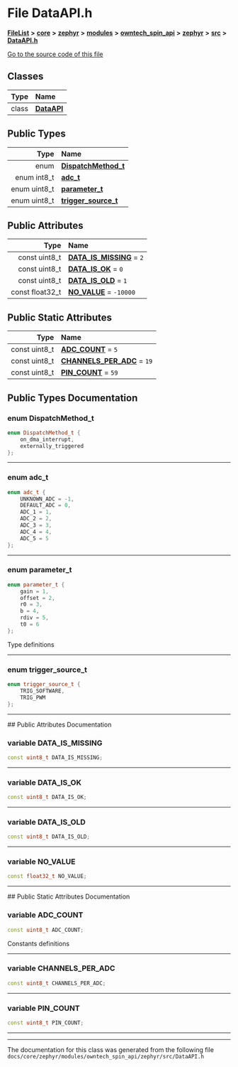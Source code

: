 

# File DataAPI.h



[**FileList**](files.md) **>** [**core**](dir_771164b9325b04f1442f7a3ffa8ecb89.md) **>** [**zephyr**](dir_09002e7ce91f09aeb040dfd1861a47f4.md) **>** [**modules**](dir_6d0fb8ab814c517e7f155fb837e32f72.md) **>** [**owntech\_spin\_api**](dir_87330bcbf7fe698536ea5946c1b90585.md) **>** [**zephyr**](dir_83abe2f3de580445b50d57f614c989e1.md) **>** [**src**](dir_b0a9bfd1c37d418dc07d30cb79a776da.md) **>** [**DataAPI.h**](DataAPI_8h.md)

[Go to the source code of this file](DataAPI_8h_source.md)


















## Classes

| Type | Name |
| ---: | :--- |
| class | [**DataAPI**](classDataAPI.md) <br> |


## Public Types

| Type | Name |
| ---: | :--- |
| enum  | [**DispatchMethod\_t**](#enum-dispatchmethod_t)  <br> |
| enum int8\_t | [**adc\_t**](#enum-adc_t)  <br> |
| enum uint8\_t | [**parameter\_t**](#enum-parameter_t)  <br> |
| enum uint8\_t | [**trigger\_source\_t**](#enum-trigger_source_t)  <br> |




## Public Attributes

| Type | Name |
| ---: | :--- |
|  const uint8\_t | [**DATA\_IS\_MISSING**](#variable-data_is_missing)   = `2`<br> |
|  const uint8\_t | [**DATA\_IS\_OK**](#variable-data_is_ok)   = `0`<br> |
|  const uint8\_t | [**DATA\_IS\_OLD**](#variable-data_is_old)   = `1`<br> |
|  const float32\_t | [**NO\_VALUE**](#variable-no_value)   = `-10000`<br> |


## Public Static Attributes

| Type | Name |
| ---: | :--- |
|  const uint8\_t | [**ADC\_COUNT**](#variable-adc_count)   = `5`<br> |
|  const uint8\_t | [**CHANNELS\_PER\_ADC**](#variable-channels_per_adc)   = `19`<br> |
|  const uint8\_t | [**PIN\_COUNT**](#variable-pin_count)   = `59`<br> |










































## Public Types Documentation




### enum DispatchMethod\_t 

```C++
enum DispatchMethod_t {
    on_dma_interrupt,
    externally_triggered
};
```




<hr>



### enum adc\_t 

```C++
enum adc_t {
    UNKNOWN_ADC = -1,
    DEFAULT_ADC = 0,
    ADC_1 = 1,
    ADC_2 = 2,
    ADC_3 = 3,
    ADC_4 = 4,
    ADC_5 = 5
};
```




<hr>



### enum parameter\_t 

```C++
enum parameter_t {
    gain = 1,
    offset = 2,
    r0 = 3,
    b = 4,
    rdiv = 5,
    t0 = 6
};
```



Type definitions 


        

<hr>



### enum trigger\_source\_t 

```C++
enum trigger_source_t {
    TRIG_SOFTWARE,
    TRIG_PWM
};
```




<hr>
## Public Attributes Documentation




### variable DATA\_IS\_MISSING 

```C++
const uint8_t DATA_IS_MISSING;
```




<hr>



### variable DATA\_IS\_OK 

```C++
const uint8_t DATA_IS_OK;
```




<hr>



### variable DATA\_IS\_OLD 

```C++
const uint8_t DATA_IS_OLD;
```




<hr>



### variable NO\_VALUE 

```C++
const float32_t NO_VALUE;
```




<hr>
## Public Static Attributes Documentation




### variable ADC\_COUNT 

```C++
const uint8_t ADC_COUNT;
```



Constants definitions 


        

<hr>



### variable CHANNELS\_PER\_ADC 

```C++
const uint8_t CHANNELS_PER_ADC;
```




<hr>



### variable PIN\_COUNT 

```C++
const uint8_t PIN_COUNT;
```




<hr>

------------------------------
The documentation for this class was generated from the following file `docs/core/zephyr/modules/owntech_spin_api/zephyr/src/DataAPI.h`

